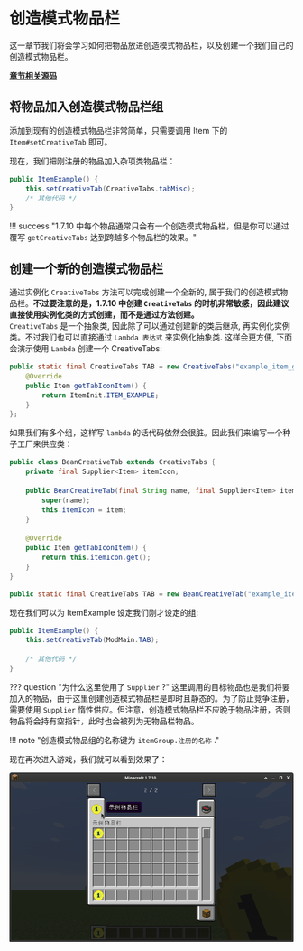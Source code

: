 # 创造模式物品栏

这一章节我们将会学习如何把物品放进创造模式物品栏，以及创建一个我们自己的创造模式物品栏。

[**章节相关源码**](https://github.com/AmarokIce/NewbModding1710/blob/ModDev/src/main/java/club/snowlyicewolf/modding1710/util/BeanCreativeTab.java)

## 将物品加入创造模式物品栏组

添加到现有的创造模式物品栏非常简单，只需要调用 Item 下的 `Item#setCreativeTab` 即可。

现在，我们把刚注册的物品加入杂项类物品栏：

```java title="ItemExample.java"
public ItemExample() {
    this.setCreativeTab(CreativeTabs.tabMisc);
    /* 其他代码 */
}
```

!!! success "1.7.10 中每个物品通常只会有一个创造模式物品栏，但是你可以通过覆写 `getCreativeTabs` 达到跨越多个物品栏的效果。"


## 创建一个新的创造模式物品栏

通过实例化 `CreativeTabs` 方法可以完成创建一个全新的, 属于我们的创造模式物品栏。**不过要注意的是，1.7.10 中创建 `CreativeTabs` 的时机非常敏感，因此建议直接使用实例化类的方式创建，而不是通过方法创建。**
<br />
`CreativeTabs` 是一个抽象类, 因此除了可以通过创建新的类后继承, 再实例化实例类。不过我们也可以直接通过 `Lambda 表达式` 来实例化抽象类. 这样会更方便, 下面会演示使用 `Lambda` 创建一个 CreativeTabs:

```java title="ModMain.java"
public static final CreativeTabs TAB = new CreativeTabs("example_item_group") {
    @Override
    public Item getTabIconItem() {
        return ItemInit.ITEM_EXAMPLE;
    }
};
```
如果我们有多个组，这样写 `lambda` 的话代码依然会很脏。因此我们来编写一个种子工厂来供应类：

```java title="BeanCreativeTab.java"
public class BeanCreativeTab extends CreativeTabs {
    private final Supplier<Item> itemIcon;

    public BeanCreativeTab(final String name, final Supplier<Item> item) {
        super(name);
        this.itemIcon = item;
    }

    @Override
    public Item getTabIconItem() {
        return this.itemIcon.get();
    }
}

```

```java title="ModMain.java"
public static final CreativeTabs TAB = new BeanCreativeTab("example_item_group", () -> InitItems.ITEM_EXAMPLE);
```

现在我们可以为 ItemExample 设定我们刚才设定的组:

```java title="ItemExample.java"
public ItemExample() {
    this.setCreativeTab(ModMain.TAB);

    /* 其他代码 */
}
```

??? question "为什么这里使用了 `Supplier` ?"
    这里调用的目标物品也是我们将要加入的物品，由于这里创建创造模式物品栏是即时且静态的。为了防止竞争注册，需要使用 `Supplier` 惰性供应。但注意，创造模式物品栏不应晚于物品注册，否则物品将会持有空指针，此时也会被列为无物品栏物品。

!!! note "创造模式物品组的名称键为 `itemGroup.注册的名称` ."

现在再次进入游戏，我们就可以看到效果了：

![](../assets/item/CreativeTabs_P0.png)
